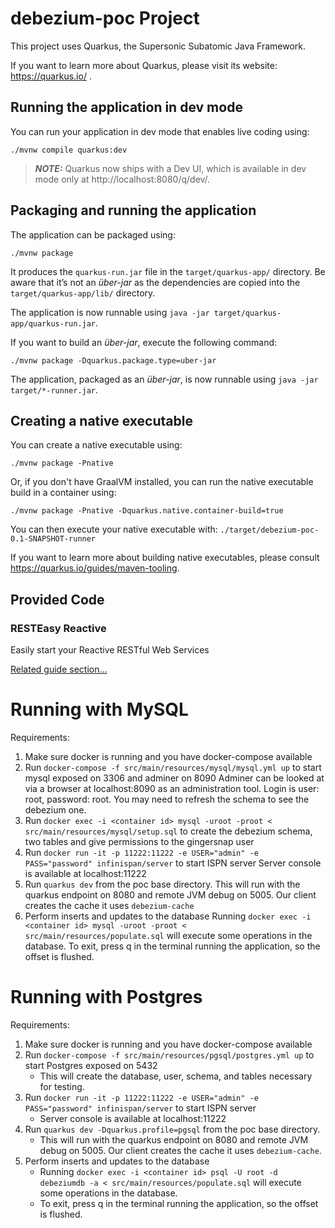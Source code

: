 # debezium-poc Project

This project uses Quarkus, the Supersonic Subatomic Java Framework.

If you want to learn more about Quarkus, please visit its website: https://quarkus.io/ .

## Running the application in dev mode

You can run your application in dev mode that enables live coding using:
```shell script
./mvnw compile quarkus:dev
```

> **_NOTE:_**  Quarkus now ships with a Dev UI, which is available in dev mode only at http://localhost:8080/q/dev/.

## Packaging and running the application

The application can be packaged using:
```shell script
./mvnw package
```
It produces the `quarkus-run.jar` file in the `target/quarkus-app/` directory.
Be aware that it’s not an _über-jar_ as the dependencies are copied into the `target/quarkus-app/lib/` directory.

The application is now runnable using `java -jar target/quarkus-app/quarkus-run.jar`.

If you want to build an _über-jar_, execute the following command:
```shell script
./mvnw package -Dquarkus.package.type=uber-jar
```

The application, packaged as an _über-jar_, is now runnable using `java -jar target/*-runner.jar`.

## Creating a native executable

You can create a native executable using: 
```shell script
./mvnw package -Pnative
```

Or, if you don't have GraalVM installed, you can run the native executable build in a container using: 
```shell script
./mvnw package -Pnative -Dquarkus.native.container-build=true
```

You can then execute your native executable with: `./target/debezium-poc-0.1-SNAPSHOT-runner`

If you want to learn more about building native executables, please consult https://quarkus.io/guides/maven-tooling.

## Provided Code

### RESTEasy Reactive

Easily start your Reactive RESTful Web Services

[Related guide section...](https://quarkus.io/guides/getting-started-reactive#reactive-jax-rs-resources)

# Running with MySQL

Requirements:

1. Make sure docker is running and you have docker-compose available
2. Run `docker-compose -f src/main/resources/mysql/mysql.yml up` to start mysql exposed on 3306 and adminer on 8090
  Adminer can be looked at via a browser at localhost:8090 as an administration tool. Login is user: root, password: root. You may need to refresh the schema to see the debezium one.
3. Run `docker exec -i <container id> mysql -uroot -proot < src/main/resources/mysql/setup.sql` to create the debezium schema, two tables and give permissions to the gingersnap user
4. Run `docker run -it -p 11222:11222 -e USER="admin" -e PASS="password" infinispan/server` to start ISPN server
  Server console is available at localhost:11222
5. Run `quarkus dev` from the poc base directory.
  This will run with the quarkus endpoint on 8080 and remote JVM debug on 5005. Our client creates the cache it uses `debezium-cache`
6. Perform inserts and updates to the database
  Running `docker exec -i <container id> mysql -uroot -proot < src/main/resources/populate.sql` will execute some operations in the database.
  To exit, press q in the terminal running the application, so the offset is flushed.

# Running with Postgres

Requirements:

1. Make sure docker is running and you have docker-compose available
2. Run `docker-compose -f src/main/resources/pgsql/postgres.yml up` to start Postgres exposed on 5432
   * This will create the database, user, schema, and tables necessary for testing.
3. Run `docker run -it -p 11222:11222 -e USER="admin" -e PASS="password" infinispan/server` to start ISPN server 
   * Server console is available at localhost:11222
4. Run `quarkus dev -Dquarkus.profile=pgsql` from the poc base directory.
   * This will run with the quarkus endpoint on 8080 and remote JVM debug on 5005. Our client creates the cache it uses `debezium-cache`.
5. Perform inserts and updates to the database
   * Running `docker exec -i <container id> psql -U root -d debeziumdb -a < src/main/resources/populate.sql` will execute some operations in the database.
   * To exit, press q in the terminal running the application, so the offset is flushed.
